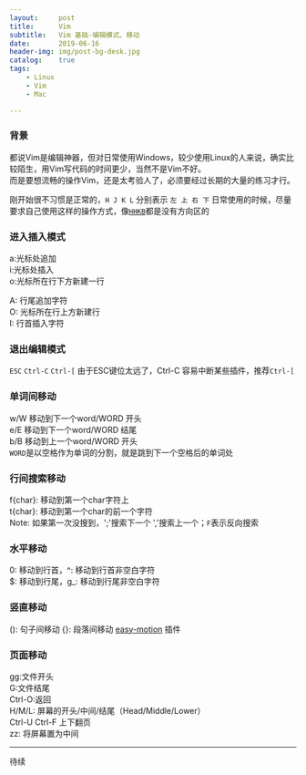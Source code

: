 ```yaml
---
layout:     post
title:      Vim
subtitle:   Vim 基础-编辑模式、移动
date:       2019-06-16
header-img: img/post-bg-desk.jpg
catalog:    true
tags:
    - Linux
    - Vim
    - Mac

---
```

### 背景
都说Vim是编辑神器，但对日常使用Windows，较少使用Linux的人来说，确实比较陌生，用Vim写代码的时间更少，当然不是Vim不好。<br/>
而是要想流畅的操作Vim，还是太考验人了，必须要经过长期的大量的练习才行。

刚开始很不习惯是正常的，`H J K L` 分别表示 `左 上 右 下` 日常使用的时候，尽量要求自己使用这样的操作方式，像[`HHKB`](https://www.hhkeyboard.com/)都是没有方向区的

### 进入插入模式
a:光标处追加<br>
i:光标处插入<br>
o:光标所在行下方新建一行<br>

A: 行尾追加字符<br/>
O: 光标所在行上方新建行<br>
I: 行首插入字符<br>

### 退出编辑模式
`ESC` `Ctrl-C` `Ctrl-[`
由于ESC键位太远了，Ctrl-C 容易中断某些插件，推荐`Ctrl-[`

### 单词间移动
w/W 移动到下一个word/WORD 开头<br>
e/E 移动到下一个word/WORD 结尾<br>
b/B 移动到上一个word/WORD 开头<br>
`WORD`是以空格作为单词的分割，就是跳到下一个空格后的单词处

### 行间搜索移动
f{char}: 移动到第一个char字符上<br>
t{char}: 移动到第一个char的前一个字符<br>
Note: 如果第一次没搜到，';'搜索下一个 ','搜索上一个；`F`表示反向搜索<br>

### 水平移动
0: 移动到行首，^: 移动到行首非空白字符<br>
$: 移动到行尾，g_: 移动到行尾非空白字符<br>

### 竖直移动
(): 句子间移动
{}: 段落间移动
[easy-motion](https://github.com/easymotion/vim-easymotion) 插件

### 页面移动
gg:文件开头<br>
G:文件结尾<br>
Ctrl-O:返回<br>
H/M/L: 屏幕的开头/中间/结尾（Head/Middle/Lower）<br>
Ctrl-U Ctrl-F 上下翻页<br>
zz: 将屏幕置为中间<br>

----

待续
